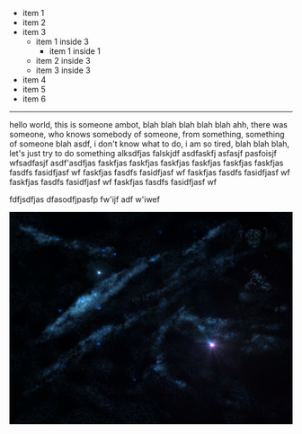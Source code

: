 - item 1
- item 2
- item 3
    - item 1 inside 3
      - item 1 inside 1
    - item 2 inside 3
    - item 3 inside 3
- item 4
- item 5
- item 6

<hr>

hello world, this is someone ambot, blah blah blah blah blah
ahh, there was someone, who knows somebody of someone,
from something, something of someone blah
asdf, i don't know what to do, i am so tired,
blah blah blah, let's just try to do something
alksdfjas
falskjdf
asdfaskfj
asfasjf
pasfoisjf
wfsadfasjf
asdf'asdfjas
faskfjas
faskfjas
faskfjas
faskfjas
faskfjas
faskfjas
fasdfs
fasidfjasf
wf
faskfjas
fasdfs
fasidfjasf
wf
faskfjas
fasdfs
fasidfjasf
wf
faskfjas
fasdfs
fasidfjasf
wf
faskfjas
fasdfs
fasidfjasf
wf

fdfjsdfjas
dfasodfjpasfp
fw'ijf
adf
w'iwef

![some pic](/test.png)
